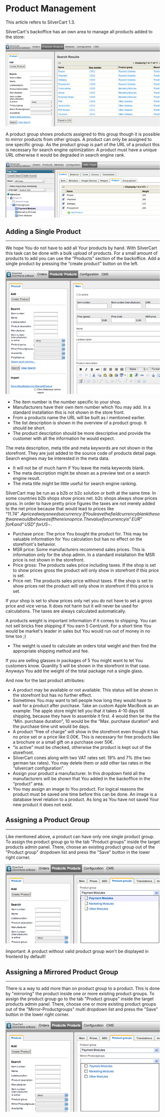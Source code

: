 # Product Management

This article refers to SilverCart 1.3.

SilverCart's backoffice has an own area to manage all products added to the store:

![](_images/productadmin1_3.png)

A product group shows products assigned to this group though it is possible to mirror products from other groups. A product can only be assigned to one specific group. As the product group is part of the URL of a product this is necessary for search engine optimization: A product must have a unique URL otherwise it would be degraded in search engine rank.

![](_images/productcms1_3.png)

## Adding a Single Product
- - -

We hope You do not have to add all Your products by hand. With SilverCart this task can be done with a bulk upload of products. For a small amount of products to add you can use the “Products” section of the backoffice. Add a single product by pressing the “create product” button on the left.

![](_images/product_1_3_create.png)

* The item number is the number specific to your shop.
* Manufacturers have their own item number which You may add. In a standard installation this is not shown in the store front.
* From a products name the URL will be built as i mentioned earlier.
* The list description is shown in the overview of a product group. It should be short.
* The product description should be more descriptive and provide the customer with all the information he would expect.


The meta description, meta title and meta keywords are not shown in the storefront. They are just added to the source code of products detail page. Search engines may be interested in the meta data.


* It will not be of much harm if You leave the meta keywords blank.
* The meta description might be shown as a preview text on a search engine result.
* The meta title might be little useful for search engine ranking.


SilverCart may be run as a b2b or b2c solution or both at the same time. In some countries b2b shops show prices net. b2c shops always show prices gross. In order to have pretty price figures the taxes are not merely added to the net price because that would lead to prices like “11.74$”. A price always needs a currency. If You leave the field currency blank the software would behave as if there is no price. The value for currency is “EUR” for € and “USD” for US-$.

   
* Purchase price: The price You bought the product for. This may be valuable information for You calculation but has no effect on the storefront's behavior.   
* MSR price: Some manufacturers recommend sales prices. This is information only for the shop admin. In a standard installation the MSR price is not shown in the storefront.   
* Price gross: The products sales price including taxes. If the shop is set to show prices gross the product will only show in storefront if this price is set.   
* Price net: The products sales price without taxes. If the shop is set to show prices net the product will only show in storefront if this price is set.   
   

If your shop is set to show prices only net you do not have to set a gross price and vice versa. It does not harm but it will never be used for calculations. The taxes are always calculated automatically.

A products weight is important information if it comes to shipping. You can not sell bricks free shipping if You earn 5 Cent/unit. For a short time You would be market's leader in sales but You would run out of money in no time too ;)

   
* The weight is used to calculate an orders total weight and then find the appropriate shipping method and fee.   
   

If you are selling glasses in packages of 5 You might want to let You customers know. Quantity 5 will be shown in the storefront in that case. Anyways You add the weight of the total package not a single glass.

And now for the last product attributes:

   
* A product may be available or not available. This status will be shown in the storefront but has no further effect.
* Sometimes You may want to tell people how long they would have to wait for a product after purchase. Take an custom Apple MacBook as an example: The apple store might tell you that it takes 4-10 days till shipping, because they have to assemble it first. 4 would then be the the “Min. purchase duration”, 10 would be the “Max. purchase duration” and the purchase time unit would be days.   
* A product “free of charge” will show in the storefront even though it has no price set or a price like 0.00€. This is necessary for free products like a brochure or a small gift on a purchase over 50€.   
* “is active” must be checked, otherwise the product is kept out of the storefront.   
* SilverCart cones along with two VAT rates set: 19% and 7% (the two german tax rates). You may delete them or add other tax rates in the “silvercart configuration”.   
* Assign your product a manufacturer. In this dropdown field all the manufacturers will be shown that You added in the backoffice in the “product” area.   
* You may assign an image to You product. For logical reasons the product must be saved one time before this can be done. An image is a database level relation to a product. As long as You have not saved Your new product it does not exist.   
   

## Assigning a Product Group
- - -

Like mentioned above, a product can have only one single product group.
To assign the product group go to the tab "Product groups" inside the target products admin panel.
There, choose an existing product group out of the "Product group" dropdown list and press the "Save" button in the lower right corner.

![](_images/product_1_3_assign_productgroup.png)

Important: A product without valid product group won't be displayed in frontend by default!

## Assigning a Mirrored Product Group
- - -

There is a way to add more than on product group to a product.
This is done by "mirroring" the product inside one or more existing product groups.
To assign the product group go to the tab "Product groups" inside the target products admin panel.
There, choose one or more existing product groups out of the "Mirror-Productgroups" multi dropdown list and press the "Save" button in the lower right corner.

![](_images/product_1_3_assign_mirrorgroup.png)